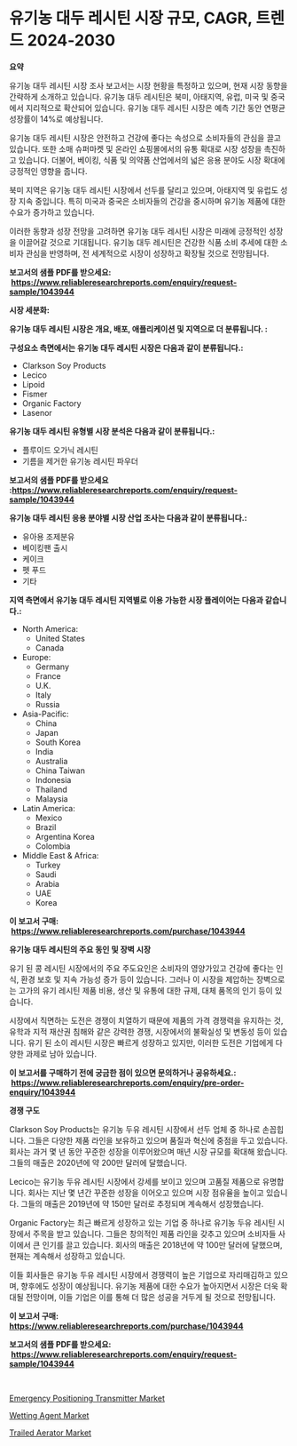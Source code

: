 <p><h1>유기농 대두 레시틴 시장 규모, CAGR, 트렌드 2024-2030</h1></p><p><strong>요약</strong></p>
<p><p>유기농 대두 레시틴 시장 조사 보고서는 시장 현황을 특정하고 있으며, 현재 시장 동향을 간략하게 소개하고 있습니다. 유기농 대두 레시틴은 북미, 아태지역, 유럽, 미국 및 중국에서 지리적으로 확산되어 있습니다. 유기농 대두 레시틴 시장은 예측 기간 동안 연평균 성장률이 14%로 예상됩니다.</p><p>유기농 대두 레시틴 시장은 안전하고 건강에 좋다는 속성으로 소비자들의 관심을 끌고 있습니다. 또한 소매 슈퍼마켓 및 온라인 쇼핑몰에서의 유통 확대로 시장 성장을 촉진하고 있습니다. 더불어, 베이킹, 식품 및 의약품 산업에서의 넓은 응용 분야도 시장 확대에 긍정적인 영향을 줍니다.</p><p>북미 지역은 유기농 대두 레시틴 시장에서 선두를 달리고 있으며, 아태지역 및 유럽도 성장 지속 중입니다. 특히 미국과 중국은 소비자들의 건강을 중시하며 유기농 제품에 대한 수요가 증가하고 있습니다.</p><p>이러한 동향과 성장 전망을 고려하면 유기농 대두 레시틴 시장은 미래에 긍정적인 성장을 이끌어갈 것으로 기대됩니다. 유기농 대두 레시틴은 건강한 식품 소비 추세에 대한 소비자 관심을 반영하며, 전 세계적으로 시장이 성장하고 확장될 것으로 전망됩니다.</p></p>
<p><strong>보고서의 샘플 PDF를 받으세요: &nbsp;<a href="https://www.reliableresearchreports.com/enquiry/request-sample/1043944">https://www.reliableresearchreports.com/enquiry/request-sample/1043944</a></strong></p>
<p><strong>시장 세분화:</strong></p>
<p><strong> 유기농 대두 레시틴 시장은 개요, 배포, 애플리케이션 및 지역으로 더 분류됩니다. :</strong></p>
<p><strong>구성요소 측면에서는 유기농 대두 레시틴 시장은 다음과 같이 분류됩니다.:</strong></p>
<p><ul><li>Clarkson Soy Products</li><li>Lecico</li><li>Lipoid</li><li>Fismer</li><li>Organic Factory</li><li>Lasenor</li></ul></p>
<p><strong> 유기농 대두 레시틴 유형별 시장 분석은 다음과 같이 분류됩니다.:</strong></p>
<p><ul><li>플루이드 오가닉 레시틴</li><li>기름을 제거한 유기농 레시틴 파우더</li></ul></p>
<p><strong>보고서의 샘플 PDF를 받으세요 :<a href="https://www.reliableresearchreports.com/enquiry/request-sample/1043944">https://www.reliableresearchreports.com/enquiry/request-sample/1043944</a></strong></p>
<p><strong> 유기농 대두 레시틴 응용 분야별 시장 산업 조사는 다음과 같이 분류됩니다.:</strong></p>
<p><ul><li>유아용 조제분유</li><li>베이킹팬 출시</li><li>케이크</li><li>펫 푸드</li><li>기타</li></ul></p>
<p><strong>지역 측면에서 유기농 대두 레시틴 지역별로 이용 가능한 시장 플레이어는 다음과 같습니다.:</strong></p>
<p><ul>
    <li>
        North America:
        <ul>
            <li>United States</li>
            <li>Canada</li>
        </ul>
    </li>
    <li>
        Europe:
        <ul>
            <li>Germany</li>
            <li>France</li>
            <li>U.K.</li>
            <li>Italy</li>
            <li>Russia</li>
        </ul>
    </li>
    <li>
        Asia-Pacific:
        <ul>
            <li>China</li>
            <li>Japan</li>
            <li>South Korea</li>
            <li>India</li>
            <li>Australia</li>
            <li>China Taiwan</li>
            <li>Indonesia</li>
            <li>Thailand</li>
            <li>Malaysia</li>
        </ul>
    </li>
    <li>
        Latin America:
        <ul>
            <li>Mexico</li>
            <li>Brazil</li>
            <li>Argentina Korea</li>
            <li>Colombia</li>
        </ul>
    </li>
    <li>
        Middle East & Africa:
        <ul>
            <li>Turkey</li>
            <li>Saudi</li>
            <li>Arabia</li>
            <li>UAE</li>
            <li>Korea</li>
        </ul>
    </li>
    </ul></p>
<p><strong>이 보고서 구매: &nbsp;<a href="https://www.reliableresearchreports.com/purchase/1043944">https://www.reliableresearchreports.com/purchase/1043944</a></strong></p>
<p><strong>유기농 대두 레시틴의 주요 동인 및 장벽 시장</strong></p>
<p><p>유기 된 콩 레시틴 시장에서의 주요 주도요인은 소비자의 영양가있고 건강에 좋다는 인식, 환경 보호 및 지속 가능성 증가 등이 있습니다. 그러나 이 시장을 제압하는 장벽으로는 고가의 유기 레시틴 제품 비용, 생산 및 유통에 대한 규제, 대체 품목의 인기 등이 있습니다.</p><p>시장에서 직면하는 도전은 경쟁이 치열하기 때문에 제품의 가격 경쟁력을 유지하는 것, 유학과 지적 재산권 침해와 같은 강력한 경쟁, 시장에서의 불확실성 및 변동성 등이 있습니다. 유기 된 소이 레시틴 시장은 빠르게 성장하고 있지만, 이러한 도전은 기업에게 다양한 과제로 남아 있습니다.</p></p>
<p><strong>이 보고서를 구매하기 전에 궁금한 점이 있으면 문의하거나 공유하세요.: &nbsp;<a href="https://www.reliableresearchreports.com/enquiry/pre-order-enquiry/1043944">https://www.reliableresearchreports.com/enquiry/pre-order-enquiry/1043944</a></strong></p>
<p><strong>경쟁 구도</strong></p>
<p><p>Clarkson Soy Products는 유기농 두유 레시틴 시장에서 선두 업체 중 하나로 손꼽힙니다. 그들은 다양한 제품 라인을 보유하고 있으며 품질과 혁신에 중점을 두고 있습니다. 회사는 과거 몇 년 동안 꾸준한 성장을 이루어왔으며 매년 시장 규모를 확대해 왔습니다. 그들의 매출은 2020년에 약 200만 달러에 달했습니다.</p><p>Lecico는 유기농 두유 레시틴 시장에서 강세를 보이고 있으며 고품질 제품으로 유명합니다. 회사는 지난 몇 년간 꾸준한 성장을 이어오고 있으며 시장 점유율을 높이고 있습니다. 그들의 매출은 2019년에 약 150만 달러로 추정되며 계속해서 성장했습니다.</p><p>Organic Factory는 최근 빠르게 성장하고 있는 기업 중 하나로 유기농 두유 레시틴 시장에서 주목을 받고 있습니다. 그들은 창의적인 제품 라인을 갖추고 있으며 소비자들 사이에서 큰 인기를 끌고 있습니다. 회사의 매출은 2018년에 약 100만 달러에 달했으며, 현재는 계속해서 성장하고 있습니다.</p><p>이들 회사들은 유기농 두유 레시틴 시장에서 경쟁력이 높은 기업으로 자리매김하고 있으며, 향후에도 성장이 예상됩니다. 유기농 제품에 대한 수요가 높아지면서 시장은 더욱 확대될 전망이며, 이들 기업은 이를 통해 더 많은 성공을 거두게 될 것으로 전망됩니다.</p></p>
<p><strong>이 보고서 구매: &nbsp; <a href="https://www.reliableresearchreports.com/purchase/1043944">https://www.reliableresearchreports.com/purchase/1043944</a></strong></p>
<p><strong>보고서의 샘플 PDF를 받으세요: &nbsp;<a href="https://www.reliableresearchreports.com/enquiry/request-sample/1043944">https://www.reliableresearchreports.com/enquiry/request-sample/1043944</a></strong><strong></strong></p>
<p>&nbsp;</p>
<p><p><a href="https://view.publitas.com/reportprime-1/emergency-positioning-transmitter-market-size-evaluating-its-market-trends-growth-and-projections-2023-2030/">Emergency Positioning Transmitter Market</a></p><p><a href="https://github.com/Glendatilghmankmgz0rbhwpy/Market-Research-Report-List-1/blob/main/wetting-agent-market.md">Wetting Agent Market</a></p><p><a href="https://view.publitas.com/reportprime-1/trailed-aerator-market-research-report-reveals-the-latest-trends-and-opportunities-of-this-market-for-period-from-2023-2030/">Trailed Aerator Market</a></p></p>